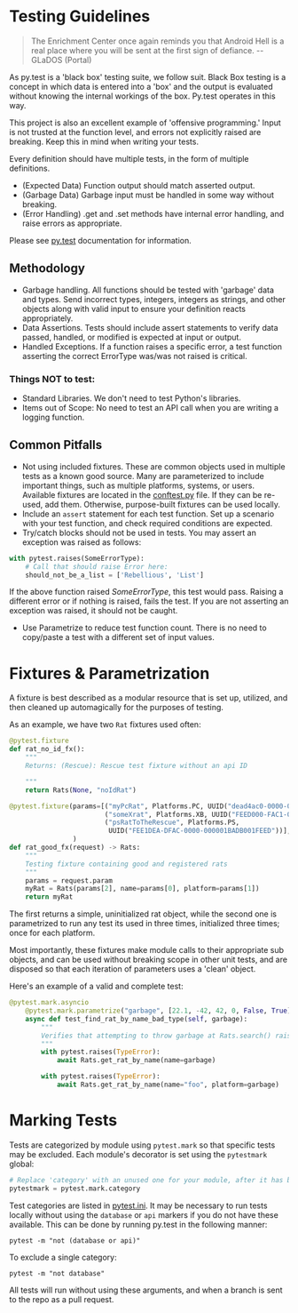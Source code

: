 # Testing Guidelines

> The Enrichment Center once again reminds you that Android Hell is a real place where you will be sent at the first sign of defiance. --GLaDOS (Portal)

As py.test is a 'black box' testing suite, we follow suit.  Black Box testing is a concept in which data is entered into a 'box' and the output is evaluated without knowing the internal workings of the box.  Py.test operates in this way.

This project is also an excellent example of 'offensive programming.'  Input is not trusted at the function level, and errors not explicitly raised are breaking.  Keep this in mind when writing your tests.

Every definition should have multiple tests, in the form of multiple definitions.
* (Expected Data) Function output should match asserted output.
* (Garbage Data) Garbage input must be handled in some way without breaking.
* (Error Handling) .get and .set methods have internal error handling, and raise errors as appropriate.


Please see [py.test](https://docs.pytest.org/en/latest/contents.html) documentation for information.

## Methodology
* Garbage handling.  All functions should be tested with 'garbage' data and types.  Send incorrect types, integers, integers as strings, and other objects along with valid input to ensure your definition reacts appropriately.
* Data Assertions.  Tests should include assert statements to verify data passed, handled, or modified is expected at input or output.
* Handled Exceptions.  If a function raises a specific error, a test function asserting the correct ErrorType was/was not raised is critical.

### Things NOT to test:
* Standard Libraries.  We don't need to test Python's libraries.
* Items out of Scope:  No need to test an API call when you are writing a logging function.

## Common Pitfalls
* Not using included fixtures.  These are common objects used in multiple tests as a known good source.  Many are parameterized to include important things, such as multiple platforms, systems, or users. Available fixtures are located in the [conftest.py](./tests/conftest.py) file.  If they can be re-used, add them.  Otherwise, purpose-built fixtures can be used locally.
* Include an ``assert`` statement for each test function.  Set up a scenario with your test function, and check required conditions are expected.
* Try/catch blocks should not be used in tests.  You may assert an exception was raised as follows:

```python
with pytest.raises(SomeErrorType):
    # Call that should raise Error here:
    should_not_be_a_list = ['Rebellious', 'List']
```
If the above function raised _SomeErrorType_, this test would pass.  Raising a different error or if nothing is raised, fails the test.  If you are not asserting an exception was raised, it should not be caught.


* Use Parametrize to reduce test function count.  There is no need to copy/paste a test with a different set of input values.

# Fixtures & Parametrization

A fixture is best described as a modular resource that is set up, utilized, and then cleaned up automagically for the purposes of testing.

As an example, we have two ``Rat`` fixtures used often:

````python
@pytest.fixture
def rat_no_id_fx():
    """
    Returns: (Rescue): Rescue test fixture without an api ID

    """
    return Rats(None, "noIdRat")
````

````python
@pytest.fixture(params=[("myPcRat", Platforms.PC, UUID("dead4ac0-0000-0000-0000-00000000beef")),
                        ("someXrat", Platforms.XB, UUID("FEED000-FAC1-0000-0000900000D15EA5E")),
                        ("psRatToTheRescue", Platforms.PS,
                         UUID("FEE1DEA-DFAC-0000-000001BADB001FEED"))],
                )
def rat_good_fx(request) -> Rats:
    """
    Testing fixture containing good and registered rats
    """
    params = request.param
    myRat = Rats(params[2], name=params[0], platform=params[1])
    return myRat
````

The first returns a simple, uninitialized rat object, while the second one is parametrized to run any test its used in three times, initialized three times; once for each platform.

Most importantly, these fixtures make module calls to their appropriate sub objects, and can be used without breaking scope in other unit tests, and are disposed so that each iteration of parameters uses a 'clean' object.

Here's an example of a valid and complete test:
```python
@pytest.mark.asyncio
    @pytest.mark.parametrize("garbage", [22.1, -42, 42, 0, False, True])
    async def test_find_rat_by_name_bad_type(self, garbage):
        """
        Verifies that attempting to throw garbage at Rats.search() raises the proper exception
        """
        with pytest.raises(TypeError):
            await Rats.get_rat_by_name(name=garbage)

        with pytest.raises(TypeError):
            await Rats.get_rat_by_name(name="foo", platform=garbage)
```

# Marking Tests

Tests are categorized by module using ``pytest.mark`` so that specific tests may be excluded.  Each module's decorator is set using the ``pytestmark`` global:

```python
# Replace 'category' with an unused one for your module, after it has been added to pytest.ini
pytestmark = pytest.mark.category
```

Test categories are listed in [pytest.ini](./pytest.ini).  It may be necessary to run tests locally without using the ``database`` or ``api`` markers if you do not have these available.  This can be done by running py.test in the following manner:
```
pytest -m "not (database or api)"
```

To exclude a single category:
```
pytest -m "not database"
```

All tests will run without using these arguments, and when a branch is sent to the repo as a pull request.